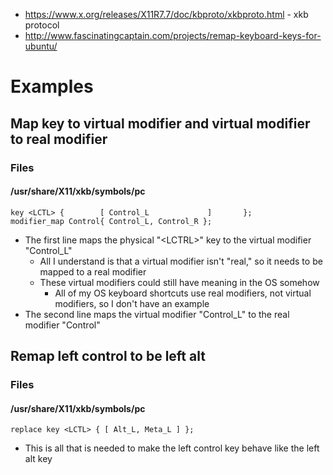 - https://www.x.org/releases/X11R7.7/doc/kbproto/xkbproto.html - xkb protocol
- http://www.fascinatingcaptain.com/projects/remap-keyboard-keys-for-ubuntu/
# Examples
## Map key to virtual modifier and virtual modifier to real modifier
### Files
#### /usr/share/X11/xkb/symbols/pc
```
key <LCTL> {        [ Control_L             ]       };
modifier_map Control{ Control_L, Control_R };
```
- The first line maps the physical "\<LCTRL>" key to the virtual modifier "Control_L"
  - All I understand is that a virtual modifier isn't "real," so it needs to be mapped to a real modifier
  - These virtual modifiers could still have meaning in the OS somehow 
    - All of my OS keyboard shortcuts use real modifiers, not virtual modifiers, so I don't have an example
- The second line maps the virtual modifier "Control_L" to the real modifier "Control"
## Remap left control to be left alt
### Files
#### /usr/share/X11/xkb/symbols/pc
```
replace key <LCTL> { [ Alt_L, Meta_L ] };
```
- This is all that is needed to make the left control key behave like the left alt key 